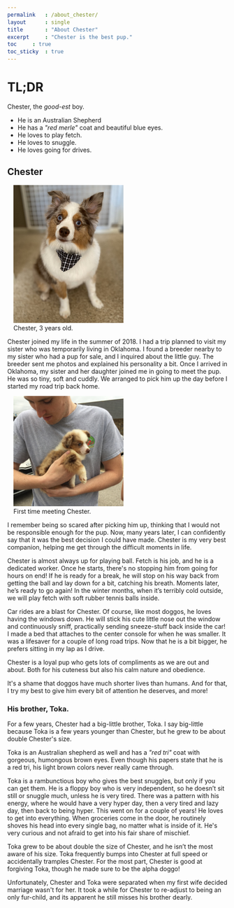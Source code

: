 ```yaml
---
permalink	: /about_chester/
layout		: single
title		: "About Chester"
excerpt		: "Chester is the best pup."
toc		: true
toc_sticky	: true
---
```


# TL;DR
Chester, the *good-est* boy.
* He is an Australian Shepherd
* He has a *"red merle"* coat and beautiful blue eyes.
* He loves to play fetch.
* He loves to snuggle.
* He loves going for drives.

## Chester

<figure class="align-right" style="max-width: 50%; margin-left: 1em; margin-right: 1em; margin-top: 1em; margin-bottom: 0em;"> 
  <img
   src   ="/assets/images/Chester_4x5ratio.jpg"
   alt   ="Chester after grooming. Approx 3.5 years old.">
<figcaption> Chester, 3 years old. </figcaption>
</figure>


Chester joined my life in the summer of 2018. I had a trip planned to visit my sister who was temporarily living in Oklahoma. I found a breeder nearby to my sister who had a pup for sale, and I inquired about the little guy. The breeder sent me photos and explained his personality a bit. Once I arrived in Oklahoma, my sister and her daughter joined me in going to meet the pup. He was so tiny, soft and cuddly. We arranged to pick him up the day before I started my road trip back home.

<figure class="align-left" style="max-width: 50%; margin-left: 1em; margin-right: 1em; margin-top: 1em; margin-bottom: 0em;">
  <img 
   src   ="/assets/images/Chester_FirstMeet_Square.jpg"
   alt   ="Chester, approximately 8 weeks old."
  >
  <figcaption> First time meeting Chester. </figcaption>
</figure>

I remember being so scared after picking him up, thinking that I would not be responsible enough for the pup. Now, many years later, I can confidently say that it was the best decision I could have made. Chester is my very best companion, helping me get through the difficult moments in life.

Chester is almost always up for playing ball. Fetch is his job, and he is a dedicated worker. Once he starts, there's no stopping him from going for hours on end! If he is ready for a break, he will stop on his way back from getting the ball and lay down for a bit, catching his breath. Moments later, he’s ready to go again! In the winter months, when it’s terribly cold outside, we will play fetch with soft rubber tennis balls inside.

Car rides are a blast for Chester. Of course, like most doggos, he loves having the windows down. He will stick his cute little nose out the window and continuously sniff, practically sending sneeze-stuff back inside the car! I made a bed that attaches to the center console for when he was smaller. It was a lifesaver for a couple of long road trips. Now that he is a bit bigger, he prefers sitting in my lap as I drive.

Chester is a loyal pup who gets lots of compliments as we are out and about. Both for his cuteness but also his calm nature and obedience.

It's a shame that doggos have much shorter lives than humans. And for that, I try my best to give him every bit of attention he deserves, and more! 

### His brother, Toka.
For a few years, Chester had a big-little brother, Toka. I say big-little because Toka is a few years younger than Chester, but he grew to be about double Chester's size.

Toka is an Australian shepherd as well and has a *"red tri"* coat with gorgeous, humongous brown eyes. Even though his papers state that he is a red tri, his light brown colors never really came through. 

Toka is a rambunctious boy who gives the best snuggles, but only if you can get them. He is a floppy boy who is very independent, so he doesn’t sit still or snuggle much, unless he is very tired. There was a pattern with his energy, where he would have a very hyper day, then a very tired and lazy day, then back to being hyper. This went on for a couple of years! He loves to get into everything. When groceries come in the door, he routinely shoves his head into every single bag, no matter what is inside of it. He's very curious and not afraid to get into his fair share of mischief.

Toka grew to be about double the size of Chester, and he isn’t the most aware of his size. Toka frequently bumps into Chester at full speed or accidentally tramples Chester. For the most part, Chester is good at forgiving Toka, though he made sure to be the alpha doggo!

Unfortunately, Chester and Toka were separated when my first wife decided marriage wasn't for her. It took a while for Chester to re-adjust to being an only fur-child, and its apparent he still misses his brother dearly.



